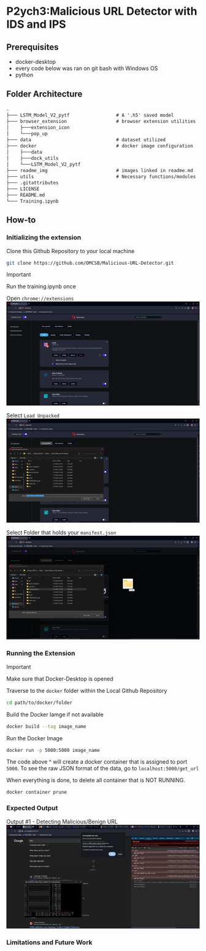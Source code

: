 # P2ych3:Malicious URL Detector with IDS and IPS

## Prerequisites
- docker-desktop
- every code below was ran on git bash with Windows OS
- python

## Folder Architecture
    .
    ├─── LSTM_Model_V2_pytf                 # A '.h5' saved model
    ├─── browser_extension                  # browser extension utilities
    │    ├───extension_icon
    │    └───pop_up
    ├─── data                               # dataset utilized
    ├─── docker                             # docker image configuration
    │    ├───data
    │    ├───dock_utils
    │    └───LSTM_Model_V2_pytf
    ├─── readme_img                         # images linked in readme.md
    ├─── utils                              # Necessary functions/modules
    ├─── .gitattributes
    ├─── LICENSE
    ├─── README.md
    └─── Training.ipynb

## How-to

### Initializing the extension
Clone this Github Repository to your local machine
```bash
git clone https://github.com/OMCSB/Malicious-URL-Detector.git
```

> [!IMPORTANT]
> Run the training.ipynb once

Open `chrome://extensions`
![Opening chrome://extensions](./readme_img/openChromeExtension.png "Opening chrome://extensions")

Select `Load Unpacked`
![Select Load Unpacked](./readme_img/selectLoadUnpacked.png "Select Load Unpacked")

Select Folder that holds your `manifest.json`
![Select Folder](./readme_img/selectFolder.png "Select Folder")

### Running the Extension

> [!IMPORTANT]
> Make sure that Docker-Desktop is opened

Traverse to the `docker` folder within the Local Github Repository
```bash
cd path/to/docker/folder
```

Build the Docker Iamge if not available
```bash
docker build --tag image_name
```

Run the Docker Image
```bash
docker run -p 5000:5000 image_name
```
The code above ^ will create a docker container that is assigned to port `5000`. To see the raw JSON format of the data, go to `localhost:5000/get_url`

When everything is done, to delete all container that is NOT RUNNING.
```bash
docker container prune
```

### Expected Output
Output #1 - Detecting Malicious/Benign URL
![Output #1](./readme_img/output1.jpg "Output #1")

### Limitations and Future Work
